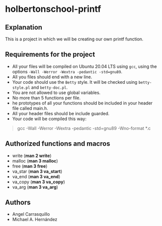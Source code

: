 # holbertonschool-printf

## Explanation

This is a project in which we will be creating our own printf function.


## Requirements for the project

- All your files will be compiled on Ubuntu 20.04 LTS using `gcc`, using
 the options `-Wall -Werror -Wextra -pedantic -std=gnu89`.
- All you files should end with a new line.
- Your code should use the `Betty` style. It will be checked using
 `betty-style.pl` and `betty-doc.pl`.
- You are not allowed to use global variables.
- No more than 5 functions per file.
- he prototypes of all your functions should be included in your header file called main.h.
- All your header files should be include guarded.
- Your code will be compiled this way:
> gcc -Wall -Werror -Wextra -pedantic -std=gnu89 -Wno-format \*.c


## Authorized functions and macros

- write (**man 2 write**)
- malloc (**man 3 malloc**)
- free (**man 3 free**)
- va_star (**man 3 va_start**)
- va_end (**man 3 va_end**)
- va_copy (**man 3 va_copy**)
- va_arg (**man 3 va_arg**)

## Authors

- Angel Carrasquillo
- Michael A. Hernández
